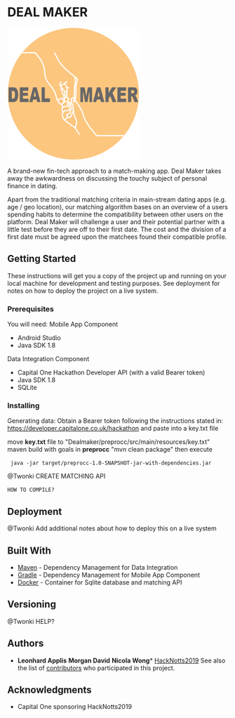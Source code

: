 
# DEAL MAKER

<img src="/logo_dealmaker.png" width="300" height="300"/>

A brand-new fin-tech approach to a match-making app.
Deal Maker takes away the awkwardness on discussing the touchy subject of personal finance in dating.

Apart from the traditional matching criteria in main-stream dating apps (e.g. age / geo location), our matching algorithm bases on an overview of a users spending habits to determine the compatibility between other users on the platform.
Deal Maker will challenge a user and their potential partner with a little test before they are off to their first date.
The cost and the division of a first date must be agreed upon the matchees found their compatible profile.

## Getting Started

These instructions will get you a copy of the project up and running on your local machine for development and testing purposes. See deployment for notes on how to deploy the project on a live system.


### Prerequisites
You will need:
Mobile App Component
- Android Studio
- Java SDK 1.8

Data Integration Component
- Capital One Hackathon Developer API (with a valid Bearer token)
- Java SDK 1.8
- SQLite

### Installing
Generating data:
Obtain a Bearer token following the instructions stated in:
https://developer.capitalone.co.uk/hackathon and paste into a key.txt file

move **key.txt** file to "Dealmaker/preprocc/src/main/resources/key.txt"
maven build with goals in **preprocc** "mvn clean package" then execute 
```
 java -jar target/preprocc-1.0-SNAPSHOT-jar-with-dependencies.jar 

```

@Twonki CREATE MATCHING API
```
HOW TO COMPILE?

```

## Deployment

@Twonki Add additional notes about how to deploy this on a live system

## Built With

* [Maven](https://maven.apache.org/) - Dependency Management for Data Integration
* [Gradle](https://gradle.org) - Dependency Management for Mobile App Component
* [Docker](https://www.docker.com) - Container for Sqlite database and matching API


## Versioning
@Twonki HELP? 

## Authors

* **Leonhard Applis** **Morgan David** **Nicola Wong*** [HackNotts2019](https://www.hacknotts.com/)
See also the list of [contributors](https://github.com/your/project/contributors) who participated in this project.

## Acknowledgments

* Capital One sponsoring HackNotts2019
